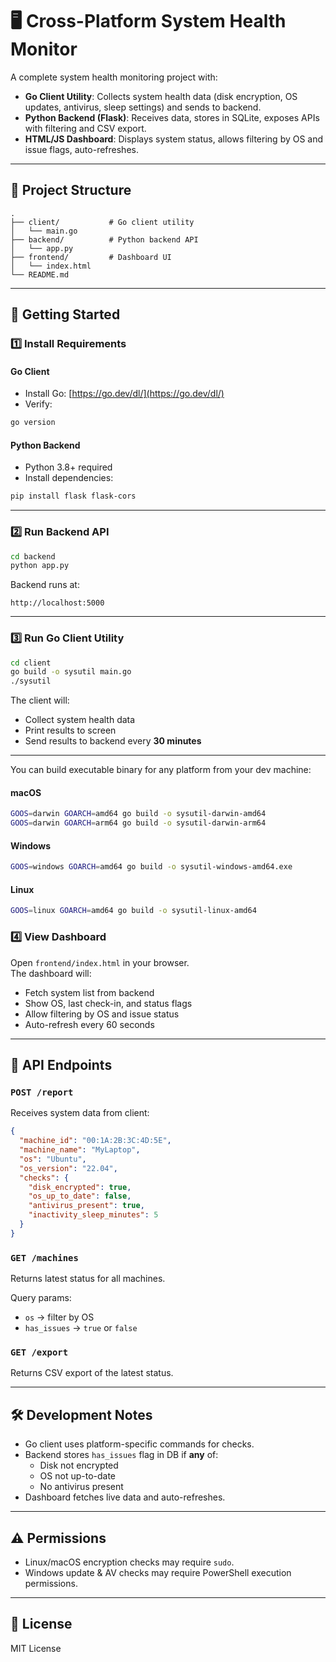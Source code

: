 # 🖥️ Cross-Platform System Health Monitor

A complete system health monitoring project with:
- **Go Client Utility**: Collects system health data (disk encryption, OS updates, antivirus, sleep settings) and sends to backend.
- **Python Backend (Flask)**: Receives data, stores in SQLite, exposes APIs with filtering and CSV export.
- **HTML/JS Dashboard**: Displays system status, allows filtering by OS and issue flags, auto-refreshes.

---

## 📂 Project Structure
```
.
├── client/           # Go client utility
│   └── main.go
├── backend/          # Python backend API
│   └── app.py
├── frontend/         # Dashboard UI
│   └── index.html
└── README.md
```

---

## 🚀 Getting Started

### 1️⃣ Install Requirements

#### Go Client
- Install Go: [https://go.dev/dl/](https://go.dev/dl/)
- Verify:
```bash
go version
```

#### Python Backend
- Python 3.8+ required
- Install dependencies:
```bash
pip install flask flask-cors
```

---

### 2️⃣ Run Backend API

```bash
cd backend
python app.py
```
Backend runs at:
```
http://localhost:5000
```

---

### 3️⃣ Run Go Client Utility

```bash
cd client
go build -o sysutil main.go
./sysutil
```

The client will:
- Collect system health data
- Print results to screen
- Send results to backend every **30 minutes**

---
You can build executable binary for any platform from your dev machine:

#### macOS
```bash
GOOS=darwin GOARCH=amd64 go build -o sysutil-darwin-amd64
GOOS=darwin GOARCH=arm64 go build -o sysutil-darwin-arm64
```
#### Windows
```bash
GOOS=windows GOARCH=amd64 go build -o sysutil-windows-amd64.exe
```
#### Linux
```bash
GOOS=linux GOARCH=amd64 go build -o sysutil-linux-amd64
```

### 4️⃣ View Dashboard

Open `frontend/index.html` in your browser.  
The dashboard will:
- Fetch system list from backend
- Show OS, last check-in, and status flags
- Allow filtering by OS and issue status
- Auto-refresh every 60 seconds

---

## 📡 API Endpoints

### `POST /report`
Receives system data from client:
```json
{
  "machine_id": "00:1A:2B:3C:4D:5E",
  "machine_name": "MyLaptop",
  "os": "Ubuntu",
  "os_version": "22.04",
  "checks": {
    "disk_encrypted": true,
    "os_up_to_date": false,
    "antivirus_present": true,
    "inactivity_sleep_minutes": 5
  }
}
```

### `GET /machines`
Returns latest status for all machines.

Query params:
- `os` → filter by OS
- `has_issues` → `true` or `false`

### `GET /export`
Returns CSV export of the latest status.

---

## 🛠 Development Notes
- Go client uses platform-specific commands for checks.
- Backend stores `has_issues` flag in DB if **any** of:
  - Disk not encrypted
  - OS not up-to-date
  - No antivirus present
- Dashboard fetches live data and auto-refreshes.

---

## ⚠️ Permissions
- Linux/macOS encryption checks may require `sudo`.
- Windows update & AV checks may require PowerShell execution permissions.

---

## 📜 License
MIT License
